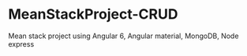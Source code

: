 # MeanStackProject-CRUD
Mean stack project using Angular 6, Angular material, MongoDB, Node express
